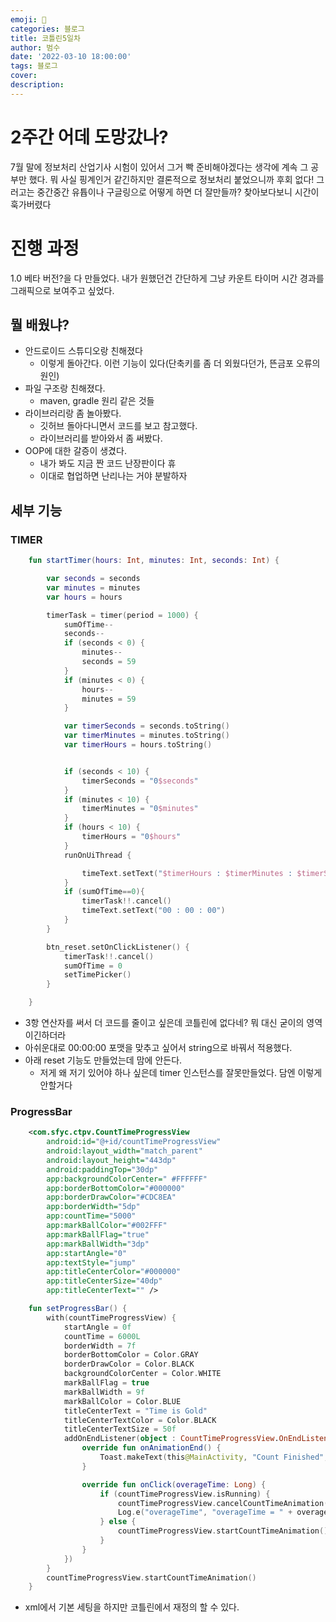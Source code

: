 ```yaml
---
emoji: 🏃
categories: 블로그
title: 코틀린5일차
author: 범수
date: '2022-03-10 18:00:00'
tags: 블로그
cover:
description:
---
```


# 2주간 어데 도망갔나?

7월 말에 정보처리 산업기사 시험이 있어서 그거 빡 준비해야겠다는 생각에 계속 그 공부만 했다. 뭐 사실 핑계인거 같긴하지만 결론적으로 정보처리 붙었으니까 후회 없다! 그러고는 중간중간 유튭이나 구글링으로 어떻게 하면 더 잘만들까? 찾아보다보니 시간이 훅가버렸다

# 진행 과정

1.0 베타 버전?을 다 만들었다. 내가 원했던건 간단하게 그냥 카운트 타이머 시간 경과를 그래픽으로 보여주고 싶었다.

## 뭘 배웠냐?

* 안드로이드 스튜디오랑 친해졌다
  * 이렇게 돌아간다. 이런 기능이 있다(단축키를 좀 더 외웠다던가, 뜬금포 오류의 원인)
* 파일 구조랑 친해졌다.
  * maven, gradle 원리 같은 것들
* 라이브러리랑 좀 놀아봤다.
  * 깃허브 돌아다니면서 코드를 보고 참고했다.
  * 라이브러리를 받아와서 좀 써봤다.
* OOP에 대한 갈증이 생겼다.
  * 내가 봐도 지금 짠 코드 난장판이다 휴
  * 이대로 협업하면 난리나는 거야 분발하자

## 세부 기능

### TIMER

```kotlin
    fun startTimer(hours: Int, minutes: Int, seconds: Int) {

        var seconds = seconds
        var minutes = minutes
        var hours = hours

        timerTask = timer(period = 1000) {
            sumOfTime--
            seconds--
            if (seconds < 0) {
                minutes--
                seconds = 59
            }
            if (minutes < 0) {
                hours--
                minutes = 59
            }

            var timerSeconds = seconds.toString()
            var timerMinutes = minutes.toString()
            var timerHours = hours.toString()


            if (seconds < 10) {
                timerSeconds = "0$seconds"
            }
            if (minutes < 10) {
                timerMinutes = "0$minutes"
            }
            if (hours < 10) {
                timerHours = "0$hours"
            }
            runOnUiThread {

                timeText.setText("$timerHours : $timerMinutes : $timerSeconds")
            }
            if (sumOfTime==0){
                timerTask!!.cancel()
                timeText.setText("00 : 00 : 00")
            }
        }

        btn_reset.setOnClickListener() {
            timerTask!!.cancel()
            sumOfTime = 0
            setTimePicker()
        }

    }
```
* 3항 연산자를 써서 더 코드를 줄이고 싶은데 코틀린에 없다네? 뭐 대신 굳이의 영역이긴하더라
* 아쉬운대로 00:00:00 포맷을 맞추고 싶어서 string으로 바꿔서 적용했다.
* 아래 reset 기능도 만들었는데 맘에 안든다.
  * 저게 왜 저기 있어야 하나 싶은데 timer 인스턴스를 잘못만들었다. 담엔 이렇게 안할거다


### ProgressBar

```xml
    <com.sfyc.ctpv.CountTimeProgressView
        android:id="@+id/countTimeProgressView"
        android:layout_width="match_parent"
        android:layout_height="443dp"
        android:paddingTop="30dp"
        app:backgroundColorCenter=" #FFFFFF"
        app:borderBottomColor="#000000"
        app:borderDrawColor="#CDC8EA"
        app:borderWidth="5dp"
        app:countTime="5000"
        app:markBallColor="#002FFF"
        app:markBallFlag="true"
        app:markBallWidth="3dp"
        app:startAngle="0"
        app:textStyle="jump"
        app:titleCenterColor="#000000"
        app:titleCenterSize="40dp"
        app:titleCenterText="" />

```

```kotlin
    fun setProgressBar() {
        with(countTimeProgressView) {
            startAngle = 0f
            countTime = 6000L
            borderWidth = 7f
            borderBottomColor = Color.GRAY
            borderDrawColor = Color.BLACK
            backgroundColorCenter = Color.WHITE
            markBallFlag = true
            markBallWidth = 9f
            markBallColor = Color.BLUE
            titleCenterText = "Time is Gold"
            titleCenterTextColor = Color.BLACK
            titleCenterTextSize = 50f
            addOnEndListener(object : CountTimeProgressView.OnEndListener {
                override fun onAnimationEnd() {
                    Toast.makeText(this@MainActivity, "Count Finished", Toast.LENGTH_SHORT).show()
                }

                override fun onClick(overageTime: Long) {
                    if (countTimeProgressView.isRunning) {
                        countTimeProgressView.cancelCountTimeAnimation()
                        Log.e("overageTime", "overageTime = " + overageTime)
                    } else {
                        countTimeProgressView.startCountTimeAnimation()
                    }
                }
            })
        }
        countTimeProgressView.startCountTimeAnimation()
    }
```
* xml에서 기본 세팅을 하지만 코틀린에서 재정의 할 수 있다. 


